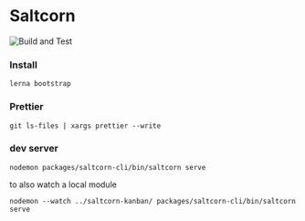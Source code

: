 # Saltcorn

![Build and Test](https://github.com/glutamate/saltcorns/workflows/Node.js%20CI/badge.svg)

### Install

`lerna bootstrap`

### Prettier

`git ls-files | xargs prettier --write`

### dev server

`nodemon packages/saltcorn-cli/bin/saltcorn serve`

to also watch a local module

`nodemon --watch ../saltcorn-kanban/ packages/saltcorn-cli/bin/saltcorn serve`
